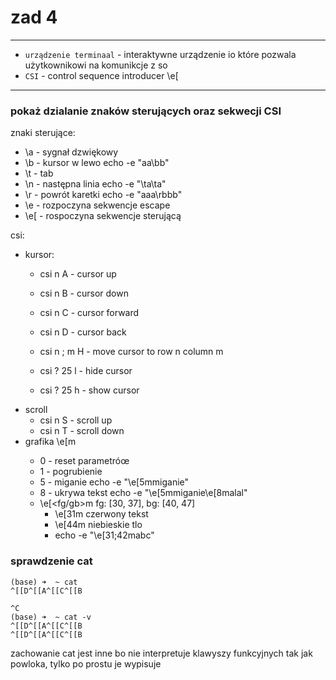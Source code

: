 # zad 4

---

* `urządzenie terminaal` - interaktywne urządzenie io które pozwala użytkownikowi na komunikcje z so
* `CSI` - control sequence introducer \e[

---


### pokaż dzialanie znaków sterujących  oraz sekwecji CSI 

znaki sterujące: 
* \a - sygnał dzwiękowy
* \b - kursor w lewo        echo -e "aa\bb"  
* \t - tab 
* \n - następna linia       echo -e "\ta\ta"
* \r - powrót karetki       echo -e "aaa\rbbb"
* \e - rozpoczyna sekwencje escape
* \e[ - rospoczyna sekwencje sterującą 

csi: 
* kursor:
    * csi n A - cursor up
    * csi n B - cursor down
    * csi n C - cursor forward
    * csi n D - cursor back
    * csi n ; m H - move cursor to row n column m

    * csi ? 25 l - hide cursor 
    * csi ? 25 h - show cursor
* scroll
    * csi n S - scroll up
    * csi n T - scroll down
* grafika \e[<parametry>m
    * 0 - reset parametróœ 
    * 1 - pogrubienie
    * 5 - miganie           echo -e "\e[5mmiganie"
    * 8 - ukrywa tekst      echo -e "\e[5mmiganie\e[8malal"
    * \e[<fg/gb>m  fg: [30, 37], bg: [40, 47]
        * \e[31m czerwony tekst
        * \e[44m niebieskie tlo
        * echo -e "\e[31;42mabc"

### sprawdzenie cat
```
(base) ➜  ~ cat  
^[[D^[[A^[[C^[[B

^C
(base) ➜  ~ cat -v 
^[[D^[[A^[[C^[[B
^[[D^[[A^[[C^[[B
```

zachowanie cat jest inne bo nie interpretuje klawyszy funkcyjnych tak jak powloka, tylko po prostu je wypisuje